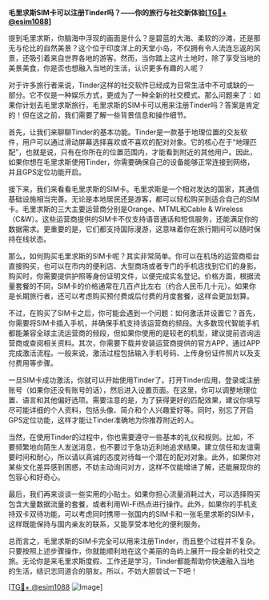 **毛里求斯SIM卡可以注册Tinder吗？——你的旅行与社交新体验[[TG💪+ @esim1088](https://t.me/s/esim1088)]**

提到毛里求斯，你脑海中浮现的画面是什么？是碧蓝的大海、柔软的沙滩，还是那无与伦比的自然美景？这个位于印度洋上的天堂小岛，不仅拥有令人流连忘返的风景，还吸引着来自世界各地的游客。然而，当你踏上这片土地时，除了享受当地的美景美食，你是否也想融入当地的生活，认识更多有趣的人呢？

对于许多旅行者来说，Tinder这样的社交软件已经成为日常生活中不可或缺的一部分。它不仅是一种娱乐方式，更成为了一种全新的社交模式。那么问题来了：如果你计划去毛里求斯旅行，毛里求斯的SIM卡可以用来注册Tinder吗？答案是肯定的！但在这之前，我们需要了解一些背景信息和操作细节。

首先，让我们来聊聊Tinder的基本功能。Tinder是一款基于地理位置的交友软件，用户可以通过滑动屏幕选择喜欢或不喜欢的配对对象。它的核心在于“地理匹配”，也就是说，只有在你所在的位置范围内，才能看到附近的其他用户。因此，如果你想在毛里求斯使用Tinder，你需要确保自己的设备能够正常连接到网络，并且GPS定位功能开启。

接下来，我们来看看毛里求斯的SIM卡。毛里求斯是一个相对发达的国家，其通信基础设施相当完善。无论是本地居民还是游客，都可以轻松购买到适合自己的SIM卡。毛里求斯的三大主要运营商分别是Orange、MTML和Cable & Wireless（C&W）。这些运营商提供的SIM卡不仅支持语音通话和短信服务，还能满足你的数据需求。更重要的是，它们都支持国际漫游，这意味着你在旅行期间可以随时保持在线状态。

那么，如何购买毛里求斯的SIM卡呢？其实非常简单。你可以在机场的运营商柜台直接购买，也可以在市内的便利店、大型商场或者专门的手机店找到它们的身影。购买时，你需要提供护照等身份证明文件，以便完成实名登记。价格方面，根据流量套餐的不同，SIM卡的价格通常在几百卢比左右（约合人民币几十元）。如果你是长期旅行者，还可以考虑购买预付费或后付费的月度套餐，这样会更加划算。

不过，在购买了SIM卡之后，你可能会遇到一个问题：如何激活并设置它？首先，你需要将SIM卡插入手机，并确保手机支持该运营商的频段。大多数现代智能手机都能兼容全球主流运营商的频段，但如果你使用的是较老的机型，建议提前咨询运营商或查阅相关资料。其次，你需要下载并安装运营商提供的官方APP，通过APP完成激活流程。一般来说，激活过程包括输入手机号码、上传身份证件照片以及支付费用等步骤。

一旦SIM卡成功激活，你就可以开始使用Tinder了。打开Tinder应用，登录或注册账号（如果你还没有账号的话），然后进入设置页面。在这里，你可以调整地理位置、语言和其他偏好选项。需要注意的是，为了获得更好的匹配效果，建议你填写尽可能详细的个人资料，包括头像、简介和个人兴趣爱好等。同时，别忘了开启GPS定位功能，这样才能让Tinder准确地为你推荐附近的人。

当然，在使用Tinder的过程中，你也需要遵守一些基本的礼仪和规则。比如，不要频繁地向陌生人发送消息，也不要过于急功近利地追求结果。建立信任和友谊需要时间和耐心，所以请以真诚的态度对待每一个潜在的配对对象。此外，如果你对某些文化差异感到困惑，不妨主动询问对方，这样不仅能增进了解，还能展现你的包容心和好奇心。

最后，我们再来谈谈一些实用的小贴士。如果你担心流量消耗过大，可以选择购买包含大量数据流量的套餐，或者利用Wi-Fi热点进行操作。此外，如果你的手机支持双卡双待功能，可以考虑同时携带一张国内的SIM卡和一张毛里求斯的SIM卡，这样既能保持与国内亲友的联系，又能享受本地化的便利服务。

总而言之，毛里求斯的SIM卡完全可以用来注册Tinder，而且整个过程并不复杂。只要按照上述步骤操作，你就能顺利地在这个美丽的岛屿上展开一段全新的社交之旅。无论你是来毛里求斯度假、工作还是学习，Tinder都能帮助你快速融入当地的生活，结识志同道合的朋友。所以，不妨大胆尝试一下吧！

[[TG💪+ @esim1088](https://t.me/s/esim1088) ![Image](https://i.postimg.cc/4NQfJmqS/Snipaste-2025-05-13-00-14-12.png)]